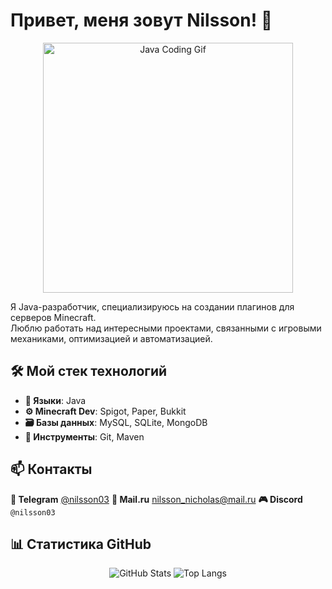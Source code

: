# Привет, меня зовут Nilsson! 👋

<p align="center">
  <img src="https://media.giphy.com/media/v1.Y2lkPTc5MGI3NjExcWk5a3VnOWZ6eGJ3Z3R0dWJ2dGJtM2VlZ2h6eGJ6dGNiZ2VlZ3B0YiZlcD12MV9pbnRlcm5hbF9naWZfYnlfaWQmY3Q9Zw/LMt9638dO8dftAjtco/giphy.gif" width="400" alt="Java Coding Gif">
</p>

Я Java-разработчик, специализируюсь на создании плагинов для серверов Minecraft.  
Люблю работать над интересными проектами, связанными с игровыми механиками, оптимизацией и автоматизацией.

## 🛠️ Мой стек технологий
- **📜 Языки**: Java
- **⚙️ Minecraft Dev**: Spigot, Paper, Bukkit
- **🗃️ Базы данных**: MySQL, SQLite, MongoDB  
- **🔧 Инструменты**: Git, Maven 

## 📫 Контакты
**📱 Telegram** [@nilsson03](https://t.me/nilsson03)
**📧 Mail.ru**  [nilsson_nicholas@mail.ru](mailto:nilsson_nicholas@mail.ru)
**🎮 Discord**  `@nilsson03`              

## 📊 Статистика GitHub
<div align="center">
  <img src="https://github-readme-stats.vercel.app/api?username=nilsson03&show_icons=true&theme=radical" alt="GitHub Stats">
  <img src="https://github-readme-stats.vercel.app/api/top-langs/?username=nilsson03&layout=compact&theme=radical" alt="Top Langs">
</div>
